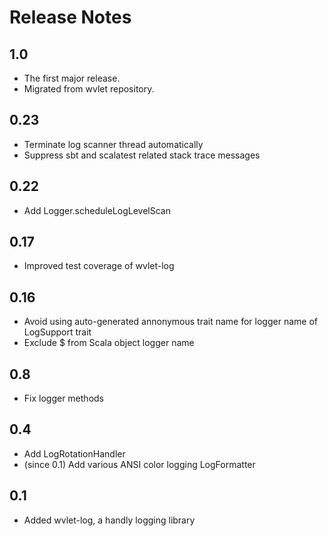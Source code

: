 Release Notes
====

## 1.0
- The first major release.
- Migrated from wvlet repository.

## 0.23
- Terminate log scanner thread automatically
- Suppress sbt and scalatest related stack trace messages

## 0.22
- Add Logger.scheduleLogLevelScan

## 0.17
- Improved test coverage of wvlet-log

## 0.16
- Avoid using auto-generated annonymous trait name for logger name of LogSupport trait
- Exclude $ from Scala object logger name

## 0.8
- Fix logger methods

## 0.4
- Add LogRotationHandler
- (since 0.1) Add various ANSI color logging LogFormatter

## 0.1
- Added wvlet-log, a handly logging library
